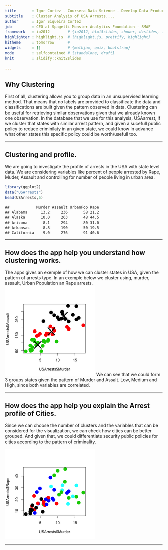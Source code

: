```yaml
---
title       : Igor Cortez - Coursera Data Science - Develop Data Products Ass.
subtitle    : Cluster Analysis of USA Arrests....
author      : Igor Siqueira Cortez
job         : CEO at Spagetti Monster Analytics Foundation - SMAF
framework   : io2012        # {io2012, html5slides, shower, dzslides, ...}
highlighter : highlight.js  # {highlight.js, prettify, highlight}
hitheme     : tomorrow      # 
widgets     : []            # {mathjax, quiz, bootstrap}
mode        : selfcontained # {standalone, draft}
knit        : slidify::knit2slides

---
```

## Why Clustering
First of all, clustering allows you to group data in an unsupervised learning method. That means that no labels are provided to classificate the data and classifications are built given the pattern observed in data. 
Clustering can be useful for retrieving similar observations given that we already known one observation. 
In the database that we use for this analysis, USAarrest, if we cluster that states with similar arrest pattern, and given a sucefull public policy to reduce criminilaty in an given state, we could know in advance what other states this specific policy could be worth/usefull too.

---
## Clustering and profile.
We are going to investigate the profile of arrests in the USA with state level data. We are considering variables like percent of people arrested by Rape, Muder, Assault and controlling for number of people living in urban area.  

```r
library(ggplot2)
data("USArrests")
head(USArrests,5)
```

```
##            Murder Assault UrbanPop Rape
## Alabama      13.2     236       58 21.2
## Alaska       10.0     263       48 44.5
## Arizona       8.1     294       80 31.0
## Arkansas      8.8     190       50 19.5
## California    9.0     276       91 40.6
```

---
## How does the app help you understand how clustering works.
The apps gives an exemple of how we can cluster states in USA, given the pattern of arrests type. In an exemple below we cluster using, murder, assault, Urban Population an Rape arrests.  
![plot of chunk unnamed-chunk-2](assets/fig/unnamed-chunk-2-1.png)
We can see that we could form 3 groups states given the pattern of Murder and Assalt. Low, Medium and High, since both variables are correlated. 

---
## How does the app help you explain the Arrest profile of Cities.

Since we can choose the number of clusters and the variables that can be considered
for the visualization, we can check how cities can be better grouped. And given that, we could differentiate security public policies for cities according to the pattern of criminality. 

![plot of chunk unnamed-chunk-3](assets/fig/unnamed-chunk-3-1.png)

---






